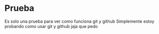 # Prueba
Es solo una prueba para ver como funciona git y github
Simplemente estoy probando como usar git y github jaja que pedo
